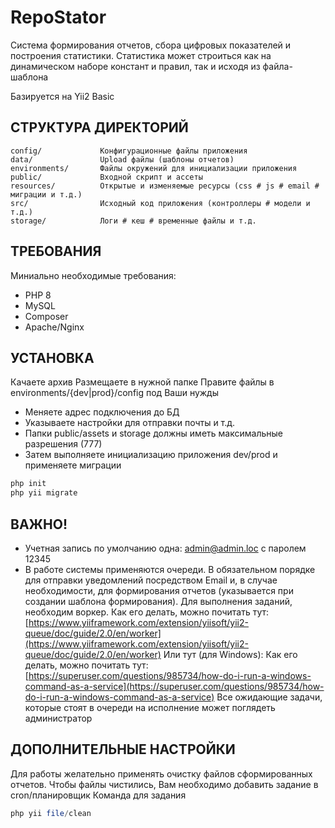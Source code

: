 # RepoStator
Система формирования отчетов, сбора цифровых показателей и построения статистики.
Статистика может строиться как на динамическом наборе констант и правил, так и исходя из 
файла-шаблона

Базируется на Yii2 Basic

СТРУКТУРА ДИРЕКТОРИЙ
-------------------
    config/             Конфигурационные файлы приложения
    data/               Upload файлы (шаблоны отчетов)
    environments/       Файлы окружений для инициализации приложения
    public/             Входной скрипт и ассеты
    resources/          Открытые и изменяемые ресурсы (css # js # email # миграции и т.д.)
    src/                Исходный код приложения (контроллеры # модели и т.д.)
    storage/            Логи # кеш # временные файлы и т.д.

ТРЕБОВАНИЯ
------------
Миниально необходимые требования: 
- PHP 8
- MySQL
- Composer
- Apache/Nginx


УСТАНОВКА
------------
Качаете архив
Размещаете в нужной папке
Правите файлы в environments/{dev|prod}/config под Ваши нужды
- Меняете адрес подключения до БД
- Указываете настройки для отправки почты и т.д.
- Папки public/assets и storage должны иметь максимальные разрешения (777)
- Затем выполняете инициализацию приложения dev/prod и применяете миграции
```php
php init
php yii migrate
```


ВАЖНО!
------------
- Учетная запись по умолчанию одна: admin@admin.loc с паролем 12345
- В работе системы применяются очереди. В обязательном порядке для отправки уведомлений 
посредством Email и, в случае необходимости, для формирования отчетов (указывается при 
создании шаблона формирования). Для выполнения заданий, необходим воркер.
Как его делать, можно почитать тут: [https://www.yiiframework.com/extension/yiisoft/yii2-queue/doc/guide/2.0/en/worker](https://www.yiiframework.com/extension/yiisoft/yii2-queue/doc/guide/2.0/en/worker)
Или тут (для Windows): Как его делать, можно почитать тут: [https://superuser.com/questions/985734/how-do-i-run-a-windows-command-as-a-service](https://superuser.com/questions/985734/how-do-i-run-a-windows-command-as-a-service)
Все ожидающие задачи, которые стоят в очереди на исполнение может поглядеть администратор


ДОПОЛНИТЕЛЬНЫЕ НАСТРОЙКИ
------------
Для работы желательно применять очистку файлов сформированных отчетов.
Чтобы файлы чистились, Вам необходимо добавить задание в cron/планировщик
Команда для задания
```php
php yii file/clean
```